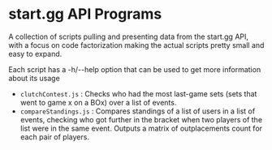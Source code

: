 # start.gg API Programs

A collection of scripts pulling and presenting data from the start.gg API, with a focus on code factorization making the actual scripts pretty small and easy to expand.    

Each script has a -h/--help option that can be used to get more information about its usage  

- `clutchContest.js` : Checks who had the most last-game sets (sets that went to game x on a BOx) over a list of events. 
- `compareStandings.js` : Compares standings of a list of users in a list of events, checking who got further in the bracket when two players of the list were in the same event. Outputs a matrix of outplacements count for each pair of players.